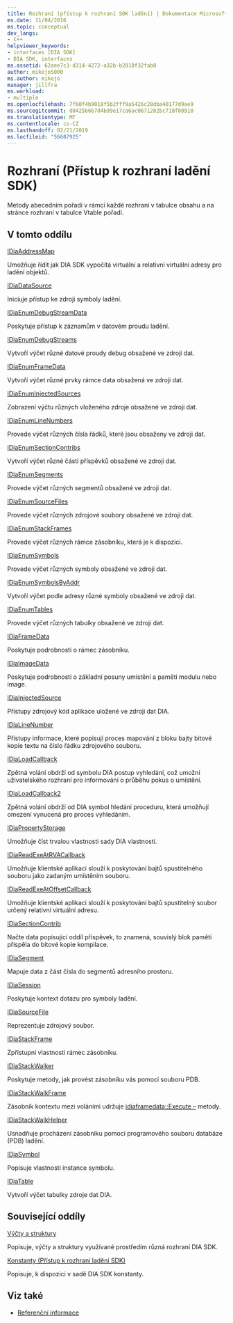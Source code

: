 ```yaml
---
title: Rozhraní (přístup k rozhraní SDK ladění) | Dokumentace Microsoftu
ms.date: 11/04/2016
ms.topic: conceptual
dev_langs:
- C++
helpviewer_keywords:
- interfaces [DIA SDK]
- DIA SDK, interfaces
ms.assetid: 62aee7c3-d314-4272-a32b-b2818f32fab8
author: mikejo5000
ms.author: mikejo
manager: jillfra
ms.workload:
- multiple
ms.openlocfilehash: 7f60f4b9018f5b2fff9a5426c28dba40177d9ae9
ms.sourcegitcommit: d0425b6b7d4b99e17ca6ac0671282bc718f80910
ms.translationtype: MT
ms.contentlocale: cs-CZ
ms.lasthandoff: 02/21/2019
ms.locfileid: "56607925"
---
```

# <a name="interfaces-debug-interface-access-sdk"></a>Rozhraní (Přístup k rozhraní ladění SDK)
Metody abecedním pořadí v rámci každé rozhraní v tabulce obsahu a na stránce rozhraní v tabulce Vtable pořadí.

## <a name="in-this-section"></a>V tomto oddílu

[IDiaAddressMap](../../debugger/debug-interface-access/idiaaddressmap.md)

Umožňuje řídit jak DIA SDK vypočítá virtuální a relativní virtuální adresy pro ladění objektů.

[IDiaDataSource](../../debugger/debug-interface-access/idiadatasource.md)

Iniciuje přístup ke zdroji symboly ladění.

[IDiaEnumDebugStreamData](../../debugger/debug-interface-access/idiaenumdebugstreamdata.md)

Poskytuje přístup k záznamům v datovém proudu ladění.

[IDiaEnumDebugStreams](../../debugger/debug-interface-access/idiaenumdebugstreams.md)

Vytvoří výčet různé datové proudy debug obsažené ve zdroji dat.

[IDiaEnumFrameData](../../debugger/debug-interface-access/idiaenumframedata.md)

Vytvoří výčet různé prvky rámce data obsažená ve zdroji dat.

[IDiaEnumInjectedSources](../../debugger/debug-interface-access/idiaenuminjectedsources.md)

Zobrazení výčtu různých vloženého zdroje obsažené ve zdroji dat.

[IDiaEnumLineNumbers](../../debugger/debug-interface-access/idiaenumlinenumbers.md)

Provede výčet různých čísla řádků, které jsou obsaženy ve zdroji dat.

[IDiaEnumSectionContribs](../../debugger/debug-interface-access/idiaenumsectioncontribs.md)

Vytvoří výčet různé části příspěvků obsažené ve zdroji dat.

[IDiaEnumSegments](../../debugger/debug-interface-access/idiaenumsegments.md)

Provede výčet různých segmentů obsažené ve zdroji dat.

[IDiaEnumSourceFiles](../../debugger/debug-interface-access/idiaenumsourcefiles.md)

Provede výčet různých zdrojové soubory obsažené ve zdroji dat.

[IDiaEnumStackFrames](../../debugger/debug-interface-access/idiaenumstackframes.md)

Provede výčet různých rámce zásobníku, která je k dispozici.

[IDiaEnumSymbols](../../debugger/debug-interface-access/idiaenumsymbols.md)

Provede výčet různých symboly obsažené ve zdroji dat.

[IDiaEnumSymbolsByAddr](../../debugger/debug-interface-access/idiaenumsymbolsbyaddr.md)

Vytvoří výčet podle adresy různé symboly obsažené ve zdroji dat.

[IDiaEnumTables](../../debugger/debug-interface-access/idiaenumtables.md)

Provede výčet různých tabulky obsažené ve zdroji dat.

[IDiaFrameData](../../debugger/debug-interface-access/idiaframedata.md)

Poskytuje podrobnosti o rámec zásobníku.

[IDiaImageData](../../debugger/debug-interface-access/idiaimagedata.md)

Poskytuje podrobnosti o základní posuny umístění a paměti modulu nebo image.

[IDiaInjectedSource](../../debugger/debug-interface-access/idiainjectedsource.md)

Přístupy zdrojový kód aplikace uložené ve zdroji dat DIA.

[IDiaLineNumber](../../debugger/debug-interface-access/idialinenumber.md)

Přístupy informace, které popisují proces mapování z bloku bajty bitové kopie textu na číslo řádku zdrojového souboru.

[IDiaLoadCallback](../../debugger/debug-interface-access/idialoadcallback.md)

Zpětná volání obdrží od symbolu DIA postup vyhledání, což umožní uživatelského rozhraní pro informování o průběhu pokus o umístění.

[IDiaLoadCallback2](../../debugger/debug-interface-access/idialoadcallback2.md)

Zpětná volání obdrží od DIA symbol hledání proceduru, která umožňují omezení vynucená pro proces vyhledáním.

[IDiaPropertyStorage](../../debugger/debug-interface-access/idiapropertystorage.md)

Umožňuje číst trvalou vlastnosti sady DIA vlastností.

[IDiaReadExeAtRVACallback](../../debugger/debug-interface-access/idiareadexeatrvacallback.md)

Umožňuje klientské aplikaci slouží k poskytování bajtů spustitelného souboru jako zadaným umístěním souboru.

[IDiaReadExeAtOffsetCallback](../../debugger/debug-interface-access/idiareadexeatoffsetcallback.md)

Umožňuje klientské aplikaci slouží k poskytování bajtů spustitelný soubor určený relativní virtuální adresu.

[IDiaSectionContrib](../../debugger/debug-interface-access/idiasectioncontrib.md)

Načte data popisující oddíl příspěvek, to znamená, souvislý blok paměti přispěla do bitové kopie kompilace.

[IDiaSegment](../../debugger/debug-interface-access/idiasegment.md)

Mapuje data z část čísla do segmentů adresního prostoru.

[IDiaSession](../../debugger/debug-interface-access/idiasession.md)

Poskytuje kontext dotazu pro symboly ladění.

[IDiaSourceFile](../../debugger/debug-interface-access/idiasourcefile.md)

Reprezentuje zdrojový soubor.

[IDiaStackFrame](../../debugger/debug-interface-access/idiastackframe.md)

Zpřístupní vlastnosti rámec zásobníku.

[IDiaStackWalker](../../debugger/debug-interface-access/idiastackwalker.md)

Poskytuje metody, jak provést zásobníku vás pomocí souboru PDB.

[IDiaStackWalkFrame](../../debugger/debug-interface-access/idiastackwalkframe.md)

Zásobník kontextu mezi voláními udržuje [idiaframedata::Execute –](../../debugger/debug-interface-access/idiaframedata-execute.md) metody.

[IDiaStackWalkHelper](../../debugger/debug-interface-access/idiastackwalkhelper.md)

Usnadňuje procházení zásobníku pomocí programového souboru databáze (PDB) ladění.

[IDiaSymbol](../../debugger/debug-interface-access/idiasymbol.md)

Popisuje vlastnosti instance symbolu.

[IDiaTable](../../debugger/debug-interface-access/idiatable.md)

Vytvoří výčet tabulky zdroje dat DIA.

## <a name="related-sections"></a>Související oddíly
[Výčty a struktury](../../debugger/debug-interface-access/enumerations-and-structures.md)

Popisuje, výčty a struktury využívané prostředím různá rozhraní DIA SDK.

[Konstanty (Přístup k rozhraní ladění SDK)](../../debugger/debug-interface-access/constants-debug-interface-access-sdk.md)

Popisuje, k dispozici v sadě DIA SDK konstanty.

## <a name="see-also"></a>Viz také

- [Referenční informace](../../debugger/debug-interface-access/debug-interface-access-sdk-reference.md)
